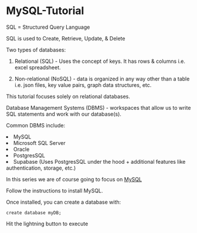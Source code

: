 # MySQL-Tutorial

SQL = Structured Query Language

SQL is used to Create, Retrieve, Update, & Delete

Two types of databases: 

1) Relational (SQL) - Uses the concept of keys. It has rows & columns i.e. excel spreadsheet. 

2) Non-relational (NoSQL) - data is organized in any way other than a table i.e. json files, key value pairs, graph data structures, etc.

This tutorial focuses solely on relational databases.

Database Management Systems (DBMS) - workspaces that allow us to write SQL statements and work with our database(s). 

Common DBMS include:
<li>MySQL</li>
<li>Microsoft SQL Server</li>
<li>Oracle</li>
<li>PostgresSQL</li>
<li>Supabase (Uses PostgresSQL under the hood + additional features like authentication, storage, etc.)</li>

In this series we are of course going to focus on [MySQL](https://www.mysql.com/)

Follow the instructions to install MySQL. 

Once installed, you can create a database with:

```MySQL
create database myDB;
```

Hit the lightning button to execute

